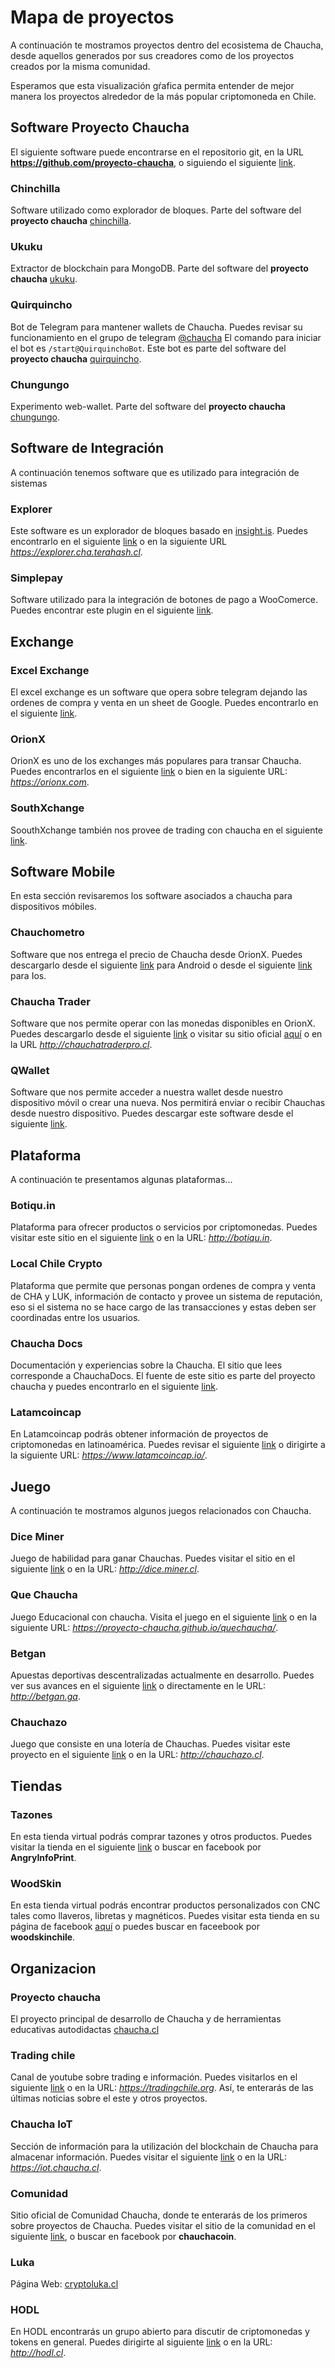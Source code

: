 <script src="../js/jquery-1.6.1.min.js"></script>
<script src="../js/arbor.js"></script>
<script src="../js/arbor-graphics.js"></script>
<script src="../js/arbor-tween.js"></script>

# Mapa de proyectos

A continuación te mostramos proyectos dentro del ecosistema de Chaucha, desde aquellos generados por sus creadores como de los proyectos creados por la misma comunidad.

Esperamos que esta visualización gŕafica permita entender de mejor manera los proyectos alrededor de la más popular criptomoneda en Chile.

<canvas id="sitemap" width="700" height="600"></canvas>
<script src="../js/chauchaMap.js"></script>

## Software Proyecto Chaucha

El siguiente software puede encontrarse en el repositorio git, en la URL **https://github.com/proyecto-chaucha**, o siguiendo el siguiente [link](https://github.com/proyecto-chaucha).

### Chinchilla

Software utilizado como explorador de bloques. Parte del software del **proyecto chaucha** [chinchilla](https://github.com/proyecto-chaucha/chinchilla).

### Ukuku

Extractor de blockchain para MongoDB. Parte del software del **proyecto chaucha** [ukuku](https://github.com/proyecto-chaucha/ukuku).

### Quirquincho

Bot de Telegram para mantener wallets de Chaucha. Puedes revisar su funcionamiento en el grupo de telegram [@chaucha](https://t.me/@chaucha)
El comando para iniciar el bot es ```/start@QuirquinchoBot```.
Este bot es parte del software del **proyecto chaucha** [quirquincho](https://github.com/proyecto-chaucha/quirquincho).

### Chungungo

Experimento web-wallet. Parte del software del **proyecto chaucha** [chungungo](https://github.com/proyecto-chaucha/chungungo).
					 
## Software de Integración

A continuación tenemos software que es utilizado para integración de sistemas

### Explorer

Este software es un explorador de bloques basado en [insight.is](insight.is). Puedes encontrarlo en el siguiente [link](https://explorer.cha.terahash.cl) o en la siguiente URL *https://explorer.cha.terahash.cl*.

### Simplepay

Software utilizado para la integración de botones de pago a WooComerce. Puedes encontrar este plugin en el siguiente [link](https://es.wordpress.org/plugins/simplepay-woocommerce-payment-gateway/).

## Exchange

### Excel Exchange

El excel exchange es un software que opera sobre telegram dejando las ordenes de compra y venta en un sheet de Google. Puedes encontrarlo en el siguiente [link](https://goo.gl/u1k1rU).

### OrionX

OrionX es uno de los exchanges más populares para transar Chaucha. Puedes encontrarlos en el siguiente [link](https://orionx.com) o bien en la siguiente URL: *https://orionx.com*.

### SouthXchange

SoouthXchange también nos provee de trading con chaucha en el siguiente [link](https://www.southxchange.com/Market/Book/CHA/BTC).

## Software Mobile

En esta sección revisaremos los software asociados a chaucha para dispositivos móbiles.

### Chauchometro

Software que nos entrega el precio de Chaucha desde OrionX. Puedes descargarlo desde el siguiente [link](https://play.google.com/store/apps/details?id=cl.victorsanmartin.chauchometro) para Android o desde el siguiente [link](https://itunes.apple.com/cl/app/chauchometro/id1328130586?mt=8) para Ios.

### Chaucha Trader

Software que nos permite operar con las monedas disponibles en OrionX. Puedes descargarlo desde el siguiente [link](https://play.google.com/store/apps/details?id=com.panterozo.chauchatraderpro&hl=es) o visitar su sitio oficial [aquí](http://chauchatraderpro.cl) o en la URL *http://chauchatraderpro.cl*.

### QWallet

Software que nos permite acceder a nuestra wallet desde nuestro dispositivo móvil o crear una nueva. Nos permitirá enviar o recibir Chauchas desde nuestro dispositivo. Puedes descargar este software desde el siguiente [link](https://play.google.com/store/apps/details?id=com.chauchaqwallet&hl=es).

## Plataforma

A continuación te presentamos algunas plataformas...

### Botiqu.in

Plataforma para ofrecer productos o servicios por criptomonedas. Puedes visitar este sitio en el siguiente [link](http://botiqu.in) o en la URL: *http://botiqu.in*.

### Local Chile Crypto

Plataforma que permite que personas pongan ordenes de compra y venta de CHA y LUK, información de contacto y provee un sistema de reputación, eso si el sistema no se hace cargo de las transacciones y estas deben ser coordinadas entre los usuarios.

### Chaucha Docs

Documentación y experiencias sobre la Chaucha. El sitio que lees corresponde a ChauchaDocs. El fuente de este sitio es parte del proyecto chaucha y puedes encontrarlo en el siguiente [link](https://github.com/proyecto-chaucha/docs).

### Latamcoincap

En Latamcoincap podrás obtener información de proyectos de criptomonedas en latinoamérica. Puedes revisar el siguiente [link](https://www.latamcoincap.io/) o dirigirte a la siguiente URL: *https://www.latamcoincap.io/*.

## Juego

A continuación te mostramos algunos juegos relacionados con Chaucha.

### Dice Miner

Juego de habilidad para ganar Chauchas. Puedes visitar el sitio en el siguiente [link](http://dice.miner.cl) o en la URL: *http://dice.miner.cl*.

### Que Chaucha

Juego Educacional con chaucha. Visita el juego en el siguiente [link](https://proyecto-chaucha.github.io/quechaucha/) o en la siguiente URL: *https://proyecto-chaucha.github.io/quechaucha/*.

### Betgan

Apuestas deportivas descentralizadas actualmente en desarrollo. Puedes ver sus avances en el siguiente [link](http://betgan.ga) o directamente en le URL: *http://betgan.ga*.

### Chauchazo

Juego que consiste en una lotería de Chauchas. Puedes visitar este proyecto en el siguiente [link](http://chauchazo.cl) o en la URL: *http://chauchazo.cl*.

## Tiendas

### Tazones

En esta tienda virtual podrás comprar tazones y otros productos. Puedes visitar la tienda en el siguiente [link](http://fb.com/AngryInfoPrint) o buscar en facebook por **AngryInfoPrint**.

### WoodSkin

En esta tienda virtual podrás encontrar productos personalizados con CNC tales como llaveros, libretas y magnéticos. Puedes visitar esta tienda en su página de facebook [aquí](https://es-la.facebook.com/woodskinchile/) o puedes buscar en faceebook por **woodskinchile**.

## Organizacion

### Proyecto chaucha

El proyecto principal de desarrollo de Chaucha y de herramientas educativas autodidactas [chaucha.cl](https://chaucha.cl)

### Trading chile

Canal de youtube sobre trading e información. Puedes visitarlos en el siguiente [link](https://tradingchile.org) o en la URL: *https://tradingchile.org*. Así, te enterarás de las últimas noticias sobre el este y otros proyectos.

### Chaucha IoT

Sección de información para la utilización del blockchain de Chaucha para almacenar información. Puedes visitar el siguiente [link](https://iot.chaucha.cl) o en la URL: *https://iot.chaucha.cl*.

### Comunidad

Sitio oficial de Comunidad Chaucha, donde te enterarás de los primeros sobre proyectos de Chaucha. Puedes visitar el sitio de la comunidad en el siguiente [link](https://www.facebook.com/chauchacoin/), o buscar en facebook por **chauchacoin**.

### Luka

Página Web: [cryptoluka.cl](https://www.cryptoluka.cl/)

### HODL

En HODL encontrarás un grupo abierto para discutir de criptomonedas y tokens en general. Puedes dirigirte al siguiente [link](http://hodl.cl) o en la URL: *http://hodl.cl*.
